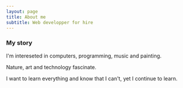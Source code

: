 ```yaml
---
layout: page
title: About me
subtitle: Web developper for hire
---
```


### My story

I'm intereseted in computers, programming, music and painting.

Nature, art and technology fascinate.

I want to learn everything and know that I can't, yet I continue to learn.  
